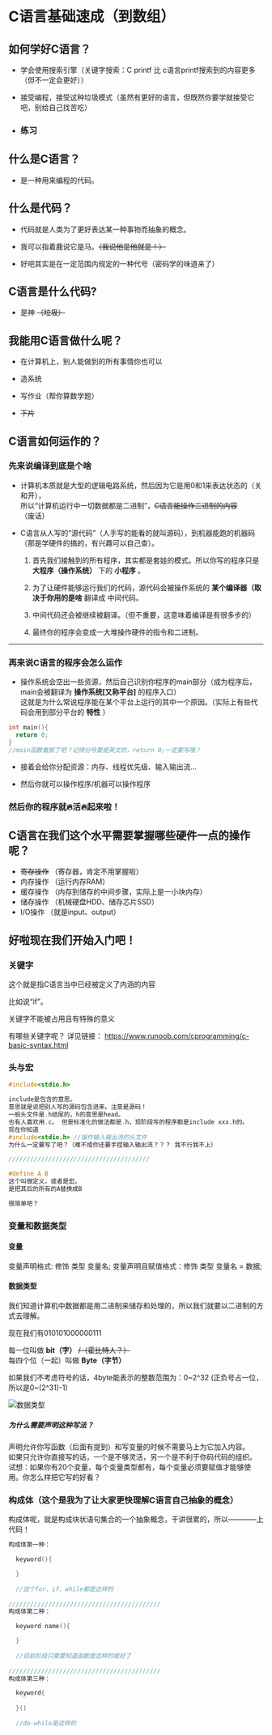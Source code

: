# C语言基础速成（到数组）

## 如何学好C语言？
* 学会使用搜索引擎（关键字搜索：C printf 比 c语言printf搜索到的内容更多（但不一定会更好））

* 接受编程，接受这种垃圾模式（虽然有更好的语言，但既然你要学就接受它吧，别给自己找苦吃）
* ### 练习

## 什么是C语言？
* 是一种用来编程的代码。

## 什么是代码？
* 代码就是人类为了更好表达某一种事物而抽象的概念。

* 我可以指着鹿说它是马。~~（我说他是他就是！）~~

* 好吧其实是在一定范围内规定的一种代号（密码学的味道来了）

## C语言是什么代码?
* 是神 ~~（垃圾）~~

## 我能用C语言做什么呢？
* 在计算机上，别人能做到的所有事情你也可以

* 造系统

* 写作业（帮你算数学题）

* ~~下片~~

## C语言如何运作的？

### 先来说编译到底是个啥

* 计算机本质就是大型的逻辑电路系统，然后因为它是用0和1来表达状态的（关和开），<br>所以“计算机运行中一切数据都是二进制”，~~C语言能操作二进制的内容~~（废话）

* C语言从人写的“源代码”（人手写的能看的就叫源码），到机器能跑的机器码（那是学硬件的搞的，有兴趣可以自己查）。

  1. 首先我们接触到的所有程序，其实都是套娃的模式。所以你写的程序只是 __大程序（操作系统）__ 下的 __小程序__ 。
  
  2. 为了让硬件能够运行我们的代码，源代码会被操作系统的 __某个编译器（取决于你用的是啥__ 翻译成 中间代码。
  
  3. 中间代码还会被继续被翻译。（但不重要，这意味着编译是有很多步的）
  
  4. 最终你的程序会变成一大堆操作硬件的指令和二进制。
  
----

### 再来说C语言的程序会怎么运作
* 操作系统会空出一些资源，然后自己识别你程序的main部分（成为程序后，main会被翻译为 __操作系统\[又称平台\]__ 的程序入口）<br>
  这就是为什么常说程序能在某个平台上运行的其中一个原因。（实际上有些代码会用到部分平台的 __特性__ ）
```C
int main(){
  return 0;
} 
//main函数看腻了吧？记得分号要是英文的，return 0;一定要写哦！
``` 
* 接着会给你分配资源：内存、线程优先级、输入输出流...

* 然后你就可以操作程序/机器可以操作程序

### 然后你的程序就:fire:活:fire:起来啦！

## C语言在我们这个水平需要掌握哪些硬件一点的操作呢？
* ~~寄存操作~~ （寄存器，肯定不用掌握啦）
*  内存操作 （运行内存RAM）
*  缓存操作 （内存到储存的中间步骤，实际上是一小块内存）
*  储存操作 （机械硬盘HDD、储存芯片SSD）
*  I/O操作  （就是input、output）

## 好啦现在我们开始入门吧！

### 关键字
这个就是指C语言当中已经被定义了内涵的内容<br>

比如说“if”。<br>

关键字不能被占用且有特殊的意义

有哪些关键字呢？
详见链接：
https://www.runoob.com/cprogramming/c-basic-syntax.html

### 头与宏
```C
#include<stdio.h>

include是包含的意思。
意思就是说把别人写的源码包含进来。注意是源码！
一般头文件是.h结尾的，h的意思是head。
也有人喜欢用.c。 但是标准化的做法都是.h，现阶段写的程序都是include xxx.h的。
现在你知道
#include<stdio.h> //操作输入输出流的头文件
为什么一定要写了吧？（难不成你还要手捏输入输出流？？？ 我不行我不上）

///////////////////////////////////////

#define A B
这个叫做定义，或者是宏。
是把其后的所有的A替换成B

很简单吧？

```

### 变量和数据类型

#### 变量
变量声明格式: 修饰 类型 变量名;
变量声明且赋值格式：修饰 类型 变量名 = 数据;

#### 数据类型
我们知道计算机中数据都是用二进制来储存和处理的，所以我们就要以二进制的方式去理解。

现在我们有010101000000111

每一位叫做 __bit（字）__ ~~/（霍比特人？）~~ <br>
每四个位（一起）叫做 __Byte（字节）__ <br>

如果我们不考虑符号的话，4byte能表示的整数范围为：0~2^32 (正负号占一位，所以是0~(2^31)-1)<br>

![数据类型](./types.png)

##### 为什么需要声明这种写法？
声明允许你写函数（后面有提到）和写变量的时候不需要马上为它加入内容。<br>
如果只允许你直接写的话，一个是不够灵活，另一个是不利于你码代码的组织。<br>
试想：如果你有20个变量，每个变量类型都有，每个变量必须要赋值才能够使用。你怎么样把它写的好看？


### 构成体（这个是我为了让大家更快理解C语言自己抽象的概念）
构成体呢，就是构成块状语句集合的一个抽象概念，干讲很累的，所以————上代码！

```C
构成体第一种：

  keyword(){

  }
  
  //这个for、if、while都是这样的
  
//////////////////////////////////////////
构成体第二种：

  keyword name(){

  }
  
  //目前阶段只需要知道函数是这样的就好了
  
//////////////////////////////////////////
构成体第三种：

  keyword{
  
  }()
  
  //do-while是这样的
```
